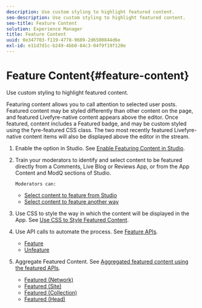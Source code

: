 ```yaml
---
description: Use custom styling to highlight featured content.
seo-description: Use custom styling to highlight featured content.
seo-title: Feature Content
solution: Experience Manager
title: Feature Content
uuid: 0e347703-f119-4778-9609-2d6500844d6e
exl-id: e11d7d1c-b249-4bb0-84c3-04f9f19f120e
---
```

# Feature Content{#feature-content}

Use custom styling to highlight featured content.

Featuring content allows you to call attention to selected user posts. Featured content may be styled differently than other content on the page, and featured Livefyre-native content appears above the editor. Once featured, content includes a Featured badge, and may be custom styled using the fyre-featured CSS class. The two most recently featured Livefyre-native content items will also be displayed above the editor in the stream.

1. Enable the option in Studio. See [Enable Featuring Content in Studio](/help/using/c-features-livefyre/c-content-collection-tags/t-enable-featuring-content-in-studio.md#t_enable_featuring_content_in_studio).
1. Train your moderators to identify and select content to be featured directly from a Comments, Live Blog or Reviews App, or from the App Content and ModQ sections of Studio.

       Moderators can:

    * [Select content to feature from Studio](/help/using/c-features-livefyre/c-content-collection-tags/t-select-content-to-feature-from-studio.md#select_content_to_feature_from_studio)
    * [Select content to feature another way](/help/using/c-features-livefyre/c-content-collection-tags/t-select-content-to-feature.md#t_select_content_to_feature)

1. Use CSS to style the way in which the content will be displayed in the App. See [Use CSS to Style Featured Content](/help/implementation/c-app-customizations/c-use-css-to-style-featured-content.md).
1. Use API calls to automate the process. See [Feature APIs](/help/implementation/c-app-customizations/c-feature-apis.md).

    * [Feature](#c_feature_apis/section_jpw_nqw_xz) 
    * [Unfeature](#c_feature_apis/section_knh_mqw_xz)

1. Aggregate Featured Content. See [Aggregated featured content using the featured APIs](/help/implementation/c-app-customizations/c-aggregated-featured-content-using-the-featured-apis.md).

    * [Featured (Network)](/help/implementation/c-app-customizations/c-aggregated-featured-content-using-the-featured-apis.md#section_cgm_1nw_xz) 
    * [Featured (Site)](/help/implementation/c-app-customizations/c-aggregated-featured-content-using-the-featured-apis.md#section_lq5_ymw_xz) 
    * [Featured (Collection)](/help/implementation/c-app-customizations/c-aggregated-featured-content-using-the-featured-apis.md#section_kgc_xmw_xz) 
    * [Featured (Head)](/help/implementation/c-app-customizations/c-aggregated-featured-content-using-the-featured-apis.md#section_n4b_lmw_xz)
